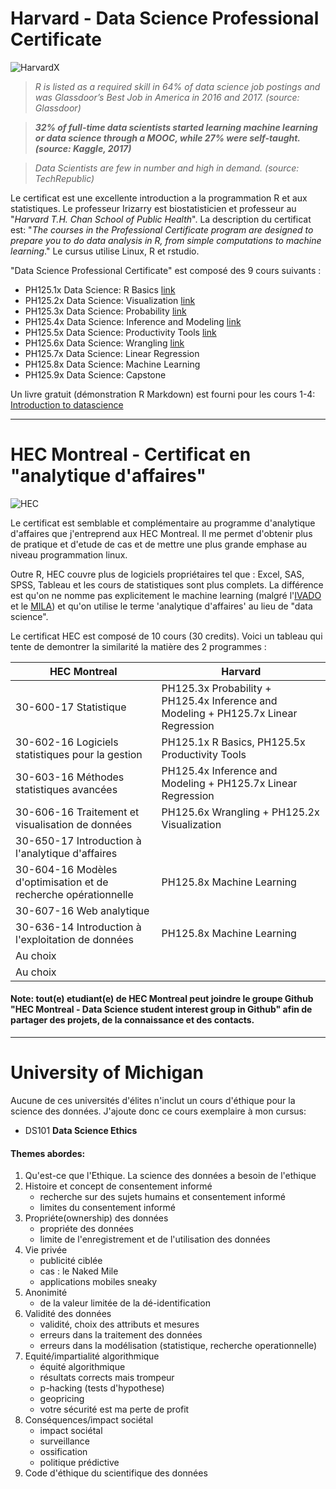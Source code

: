 # Harvard - Data Science Professional Certificate

![HarvardX](https://www.edx.org/sites/default/files/school/image/banner/harvardx.jpg)

> *R is listed as a required skill in 64% of data science job postings and was Glassdoor’s Best Job in America in 2016 and 2017. (source: Glassdoor)*

> ***32% of full-time data scientists started learning machine learning or data science through a MOOC, while 27% were self-taught. (source: Kaggle, 2017)***

> *Data Scientists are few in number and high in demand. (source: TechRepublic)*


Le certificat est une excellente introduction a la programmation R et aux statistiques. Le professeur Irizarry est biostatisticien et professeur au "*Harvard T.H. Chan School of Public Health*". La description du certificat est: "*The courses in the Professional Certificate program are designed to prepare you to do data analysis in R, from simple computations to machine learning*." Le cursus utilise Linux, R et rstudio.

"Data Science Professional Certificate" est composé des 9 cours suivants :

* PH125.1x Data Science: R Basics
[link](https://courses.edx.org/certificates/3bd6534cff1441729903746548aa0314)
* PH125.2x Data Science: Visualization [link](https://courses.edx.org/certificates/64d48644f39f4607b71a7350c2c58d3c)
* PH125.3x Data Science: Probability [link](https://courses.edx.org/certificates/678f8521863f47ac88888547c41ae916)
* PH125.4x Data Science: Inference and Modeling [link](https://courses.edx.org/certificates/3a01e2901dde48618d7ec0db8034a60e)
* PH125.5x Data Science: Productivity Tools
[link](https://courses.edx.org/certificates/6ef7b5368b714d00a4608c7575e41dc0)
* PH125.6x Data Science: Wrangling
[link](https://courses.edx.org/certificates/b126c78808f940d18839ac3ffeef2e3f)
* PH125.7x Data Science: Linear Regression
* PH125.8x Data Science: Machine Learning
* PH125.9x Data Science: Capstone

Un livre gratuit (démonstration R Markdown) est fourni pour les cours 1-4: [Introduction to datascience](https://rafalab.github.io/dsbook/)

----------
# HEC Montreal - Certificat en "analytique d'affaires"

![HEC](https://www.hec.ca/images/comelect/d-decou-lg.jpg)

Le certificat est semblable et complémentaire au programme d'analytique d'affaires que j'entreprend aux HEC Montreal. Il me permet d'obtenir plus de pratique et d'etude de cas et de mettre une plus grande emphase au niveau programmation linux.

Outre R, HEC couvre plus de logiciels propriétaires tel que : Excel, SAS, SPSS, Tableau et les cours de statistiques sont plus complets. La différence est qu'on ne nomme pas explicitement le machine learning (malgré l'[IVADO](https://ivado.ca/en/) et le [MILA](https://mila.quebec/en/)) et qu'on utilise le terme 'analytique d'affaires' au lieu de "data science".

Le certificat HEC est composé de 10 cours (30 credits). Voici un tableau qui tente de demontrer la similarité la matière des 2 programmes :

| HEC Montreal | Harvard |
| --- | --- |
|30-600-17 Statistique | PH125.3x Probability + PH125.4x Inference and Modeling + PH125.7x Linear Regression |
|30-602-16 Logiciels statistiques pour la gestion | PH125.1x R Basics, PH125.5x Productivity Tools |
|30-603-16 Méthodes statistiques avancées |  PH125.4x Inference and Modeling + PH125.7x Linear Regression |
|30-606-16 Traitement et visualisation de données| PH125.6x Wrangling + PH125.2x Visualization |
|30-650-17 Introduction à l'analytique d'affaires| |
|30-604-16 Modèles d'optimisation et de recherche opérationnelle | PH125.8x Machine Learning|
|30-607-16 Web analytique| |
|30-636-14 Introduction à l'exploitation de données | PH125.8x Machine Learning |
| Au choix | |
| Au choix | |

#### Note: tout(e) etudiant(e) de HEC Montreal peut joindre le groupe Github "HEC Montreal - Data Science student interest group in Github" afin de partager des projets, de la connaissance et des contacts.

----------
# University of Michigan

Aucune de ces universités d'élites n'inclut un cours d'éthique pour la science des données. J'ajoute donc ce cours exemplaire à mon cursus:

* DS101 **Data Science Ethics**

#### Themes abordes:

1. Qu'est-ce que l'Ethique. La science des données a besoin de l'ethique
2. Histoire et concept de consentement informé
   - recherche sur des sujets humains et consentement informé
   - limites du consentement informé
3. Propriéte(ownership) des données
   - propriéte des données
   - limite de l'enregistrement et de l'utilisation des données
4. Vie privée
   - publicité ciblée
   - cas : le Naked Mile
   - applications mobiles sneaky
5. Anonimité
   - de la valeur limitée de la dé-identification
6. Validité des données
   - validité, choix des attributs et mesures
   - erreurs dans la traitement des données
   - erreurs dans la modélisation (statistique, recherche operationnelle)
7. Equité/impartialité algorithmique
   - équité algorithmique
   - résultats corrects mais trompeur
   - p-hacking (tests d'hypothese)
   - geopricing
   - votre sécurité est ma perte de profit
8. Conséquences/impact sociétal
   - impact sociétal
   - surveillance
   - ossification
   - politique prédictive
9. Code d'éthique du scientifique des données
